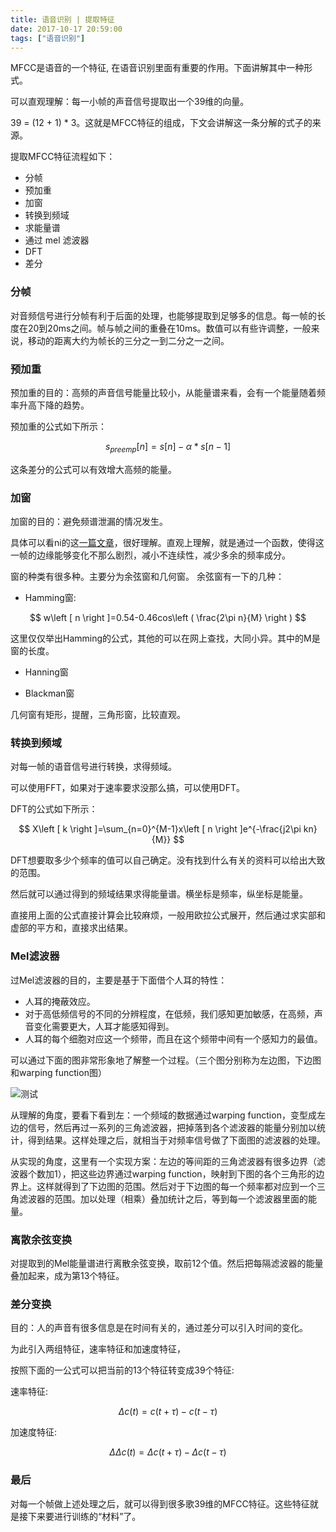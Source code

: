 ```yaml
---
title: 语音识别 | 提取特征
date: 2017-10-17 20:59:00
tags: ["语音识别"]
---
```

MFCC是语音的一个特征, 在语音识别里面有重要的作用。下面讲解其中一种形式。

可以直观理解：每一小帧的声音信号提取出一个39维的向量。

39 = (12 + 1) * 3。这就是MFCC特征的组成，下文会讲解这一条分解的式子的来源。

提取MFCC特征流程如下：
* 分帧
* 预加重
* 加窗
* 转换到频域
* 求能量谱
* 通过 mel 滤波器
* DFT
* 差分

### 分帧
对音频信号进行分帧有利于后面的处理，也能够提取到足够多的信息。每一帧的长度在20到20ms之间。帧与帧之间的重叠在10ms。数值可以有些许调整，一般来说，移动的距离大约为帧长的三分之一到二分之一之间。

### 预加重
预加重的目的：高频的声音信号能量比较小，从能量谱来看，会有一个能量随着频率升高下降的趋势。

预加重的公式如下所示：

$$ s_{preemp}\left[n \right]=s\left[n \right]-\alpha *s\left[n-1 \right] $$

这条差分的公式可以有效增大高频的能量。

### 加窗
加窗的目的：避免频谱泄漏的情况发生。

具体可以看ni的这[一篇文章](http://www.ni.com/white-paper/4844/zhs/#toc2)，很好理解。直观上理解，就是通过一个函数，使得这一帧的边缘能够变化不那么剧烈，减小不连续性，减少多余的频率成分。

窗的种类有很多种。主要分为余弦窗和几何窗。
余弦窗有一下的几种：
* Hamming窗:

$$ w\left [ n \right ]=0.54-0.46cos\left ( \frac{2\pi n}{M} \right ) $$

这里仅仅举出Hamming的公式，其他的可以在网上查找，大同小异。其中的M是窗的长度。

* Hanning窗

* Blackman窗

几何窗有矩形，提醒，三角形窗，比较直观。

### 转换到频域
对每一帧的语音信号进行转换，求得频域。

可以使用FFT，如果对于速率要求没那么搞，可以使用DFT。

DFT的公式如下所示：

$$ X\left [ k \right ]=\sum_{n=0}^{M-1}x\left [ n \right ]e^{-\frac{j2\pi kn}{M}} $$

DFT想要取多少个频率的值可以自己确定。没有找到什么有关的资料可以给出大致的范围。

然后就可以通过得到的频域结果求得能量谱。横坐标是频率，纵坐标是能量。

直接用上面的公式直接计算会比较麻烦，一般用欧拉公式展开，然后通过求实部和虚部的平方和，直接求出结果。

### Mel滤波器

过Mel滤波器的目的，主要是基于下面借个人耳的特性：
* 人耳的掩蔽效应。
* 对于高低频信号的不同的分辨程度，在低频，我们感知更加敏感，在高频，声音变化需要更大，人耳才能感知得到。
* 人耳的每个细胞对应这一个频带，而且在这个频带中间有一个感知力的最值。

可以通过下面的图非常形象地了解整一个过程。（三个图分别称为左边图，下边图和warping function图）

![测试](parametrization.jpeg)

从理解的角度，要看下看到左：一个频域的数据通过warping function，变型成左边的信号，然后再过一系列的三角滤波器，把掉落到各个滤波器的能量分别加以统计，得到结果。这样处理之后，就相当于对频率信号做了下面图的滤波器的处理。

从实现的角度，这里有一个实现方案：左边的等间距的三角滤波器有很多边界（滤波器个数加1），把这些边界通过warping function，映射到下图的各个三角形的边界上。这样就得到了下边图的范围。然后对于下边图的每一个频率都对应到一个三角滤波器的范围。加以处理（相乘）叠加统计之后，等到每一个滤波器里面的能量。

### 离散余弦变换
对提取到的Mel能量谱进行离散余弦变换，取前12个值。然后把每隔滤波器的能量叠加起来，成为第13个特征。

### 差分变换
目的：人的声音有很多信息是在时间有关的，通过差分可以引入时间的变化。

为此引入两组特征，速率特征和加速度特征，

按照下面的一公式可以把当前的13个特征转变成39个特征:

速率特征:

$$ \Delta c(t)=c(t+\tau )-c(t-\tau ) $$

加速度特征:

$$ \Delta\Delta c(t)=\Delta c(t+\tau )-\Delta c(t-\tau ) $$

### 最后
对每一个帧做上述处理之后，就可以得到很多歌39维的MFCC特征。这些特征就是接下来要进行训练的“材料”了。

